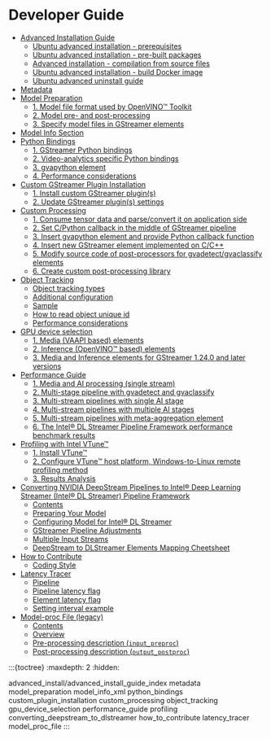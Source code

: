 # Developer Guide

- [Advanced Installation Guide](./advanced_install/advanced_install_guide_index.md)
  - [Ubuntu advanced installation - prerequisites](./advanced_install/advanced_install_guide_prerequisites.md)
  - [Ubuntu advanced installation - pre-built packages](./advanced_install/advanced_install_guide_prebuilt.md)
  - [Advanced installation - compilation from source files](./advanced_install/advanced_install_guide_compilation.md)
  - [Ubuntu advanced installation - build Docker image](./advanced_install/advanced_build_docker_image.md)
  - [Ubuntu advanced uninstall guide](./advanced_install/advanced_uninstall_guide.md)
- [Metadata](./metadata.md)
- [Model Preparation](./model_preparation.md)
  - [1. Model file format used by OpenVINO™ Toolkit](./model_preparation.md#1-model-file-format-used-by-openvino-toolkit)
  - [2. Model pre- and post-processing](./model_preparation.md#2-model-pre--and-post-processing)
  - [3. Specify model files in GStreamer elements](./model_preparation.md#3-specify-model-files-in-gstreamer-elements)
- [Model Info Section](./model_info_xml.md)
- [Python Bindings](./python_bindings.md)
  - [1. GStreamer Python bindings](./python_bindings.md#1-gstreamer-python-bindings)
  - [2. Video-analytics specific Python bindings](./python_bindings.md#2-video-analytics-specific-python-bindings)
  - [3. gvapython element](./python_bindings.md#3-gvapython-element)
  - [4. Performance considerations](./python_bindings.md#4-performance-considerations)
- [Custom GStreamer Plugin Installation](./custom_plugin_installation.md)
  - [1. Install custom GStreamer plugin(s)](./custom_plugin_installation.md#1-install-custom-gstreamer-plugins)
  - [2. Update GStreamer plugin(s) settings](./custom_plugin_installation.md#2-update-gstreamer-plugins-settings)
- [Custom Processing](./custom_processing.md)
  - [1. Consume tensor data and parse/convert it on application side](./custom_processing.md#1-consume-tensor-data-and-parseconvert-it-on-application-side)
  - [2. Set C/Python callback in the middle of GStreamer pipeline](./custom_processing.md#2-set-cpython-callback-in-the-middle-of-gstreamer-pipeline)
  - [3. Insert gvapython element and provide Python callback function](./custom_processing.md#3-insert-gvapython-element-and-provide-python-callback-function)
  - [4. Insert new GStreamer element implemented on C/C++](./custom_processing.md#4-insert-new-gstreamer-element-implemented-on-cc)
  - [5. Modify source code of post-processors for gvadetect/gvaclassify elements](./custom_processing.md#5-modify-source-code-of-post-processors-for-gvadetectgvaclassify-elements)
  - [6. Create custom post-processing library](./custom_processing.md#6-create-custom-post-processing-library)
- [Object Tracking](./object_tracking.md)
  - [Object tracking types](./object_tracking.md#object-tracking-types)
  - [Additional configuration](./object_tracking.md#additional-configuration)
  - [Sample](./object_tracking.md#sample)
  - [How to read object unique id](./object_tracking.md#how-to-read-object-unique-id)
  - [Performance considerations](./object_tracking.md#performance-considerations)
- [GPU device selection](./gpu_device_selection.md)
  - [1. Media (VAAPI based) elements](./gpu_device_selection.md#1-media-vaapi-based-elements)
  - [2. Inference (OpenVINO™ based) elements](./gpu_device_selection.md#2-inference-openvino-based-elements)
  - [3. Media and Inference elements for GStreamer 1.24.0 and later versions](./gpu_device_selection.md#3-media-and-inference-elements-for-gstreamer-1240-and-later-versions)
- [Performance Guide](./performance_guide.md)
  - [1. Media and AI processing (single stream)](./performance_guide.md#1-media-and-ai-processing-single-stream)
  - [2. Multi-stage pipeline with gvadetect and gvaclassify](./performance_guide.md#2-multi-stage-pipeline-with-gvadetect-and-gvaclassify)
  - [3. Multi-stream pipelines with single AI stage](./performance_guide.md#3-multi-stream-pipelines-with-single-ai-stage)
  - [4. Multi-stream pipelines with multiple AI stages](./performance_guide.md#4-multi-stream-pipelines-with-multiple-ai-stages)
  - [5. Multi-stream pipelines with meta-aggregation element](./performance_guide.md#5-multi-stream-pipelines-with-meta-aggregation-element)
  - [6. The Intel® DL Streamer Pipeline Framework performance benchmark results](./performance_guide.md#6-the-deep-learning-streamer-pipeline-framework-performance-benchmark-results)
- [Profiling with Intel VTune™](./profiling.md)
  - [1. Install VTune™](./profiling.md#1-install-vtune)
  - [2. Configure VTune™ host platform, Windows-to-Linux remote profiling method](./profiling.md#2-configure-vtune-host-platform-windows-to-linux-remote-profiling-method)
  - [3. Results Analysis](./profiling.md#3-results-analysis)
- [Converting NVIDIA DeepStream Pipelines to Intel® Deep Learning Streamer (Intel® DL Streamer) Pipeline Framework](./converting_deepstream_to_dlstreamer.md)
  - [Contents](./converting_deepstream_to_dlstreamer.md#contents)
  - [Preparing Your Model](./converting_deepstream_to_dlstreamer.md#preparing-your-model)
  - [Configuring Model for Intel® DL Streamer](./converting_deepstream_to_dlstreamer.md#configuring-model-for-deep-learning-streamer)
  - [GStreamer Pipeline Adjustments](./converting_deepstream_to_dlstreamer.md#gstreamer-pipeline-adjustments)
  - [Multiple Input Streams](./converting_deepstream_to_dlstreamer.md#multiple-input-streams)
  - [DeepStream to DLStreamer Elements Mapping Cheetsheet](./converting_deepstream_to_dlstreamer.md#deepstream-to-dlstreamer-elements-mapping-cheetsheet)
- [How to Contribute](./how_to_contribute.md)
  - [Coding Style](./coding_style.md)
- [Latency Tracer](./latency_tracer.md)
  - [Pipeline](./latency_tracer.md#pipeline)
  - [Pipeline latency flag](./latency_tracer.md#pipeline-latency-flag)
  - [Element latency flag](./latency_tracer.md#element-latency-flag)
  - [Setting interval example](./latency_tracer.md#setting-interval-example)
- [Model-proc File (legacy)](./model_proc_file.md)
  - [Contents](./model_proc_file.md#table-of-contents)
  - [Overview](./model_proc_file.md#model-proc-overview)
  - [Pre-processing description (`input_preproc`)](./model_proc_file.md#pre-processing-description)
  - [Post-processing description (`output_postproc`)](./model_proc_file.md#post-processing-description-output_postproc)

:::{toctree}
:maxdepth: 2
:hidden:

advanced_install/advanced_install_guide_index
metadata
model_preparation
model_info_xml
python_bindings
custom_plugin_installation
custom_processing
object_tracking
gpu_device_selection
performance_guide
profiling
converting_deepstream_to_dlstreamer
how_to_contribute
latency_tracer
model_proc_file
:::
